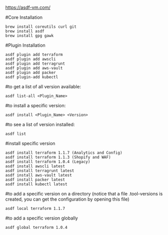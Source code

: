 https://asdf-vm.com/

#Core Installation

	brew install coreutils curl git
	brew install asdf
	brew install gpg gawk

#Plugin Installation

	asdf plugin add terraform
	asdf plugin add awscli
	asdf plugin add terragrunt
	asdf plugin add aws-vault
	asdf plugin add packer
	asdf plugin-add kubectl 

#to get a list of all version available:

	asdf list-all <Plugin_Name>

#to install a specific version:

	asdf install <Plugin_Name> <Version>

#to see a list of version installed:

	asdf list

#install specific version

	asdf install terraform 1.1.7 (Analytics and Config)
	asdf install terraform 1.1.3 (Shopify and WAF)
	asdf install terraform 1.0.4 (Legacy)
	asdf install awscli latest
	asdf install terragrunt latest
	asdf install aws-vault latest
	asdf install packer latest
	asdf install kubectl latest

#to add a specific version on a directory (notice that a file .tool-versions is created, you can get the configuration by opening this file)

	asdf local terraform 1.1.7
#to add a specific version globally

	asdf global terraform 1.0.4
